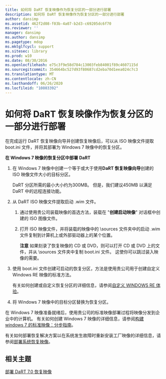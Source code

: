 ```yaml
---
title: 如何将 DaRT 恢复映像作为恢复分区的一部分进行部署
description: 如何将 DaRT 恢复映像作为恢复分区的一部分进行部署
author: dansimp
ms.assetid: 462f2d08-f03b-4a07-b2d3-c69205dc6f70
ms.reviewer: ''
manager: dansimp
ms.author: dansimp
ms.pagetype: mdop
ms.mktglfcycl: support
ms.sitesec: library
ms.prod: w10
ms.date: 08/30/2016
ms.openlocfilehash: e75c3f9e58d784c13003feb84001f89c4607115d
ms.sourcegitcommit: 354664bc527d93f80687cd2eba70d1eea024c7c3
ms.translationtype: MT
ms.contentlocale: zh-CN
ms.lasthandoff: 06/26/2020
ms.locfileid: "10803392"
---
```

# 如何将 DaRT 恢复映像作为恢复分区的一部分进行部署


在完成运行 DaRT 恢复映像向导并创建恢复映像后，可以从 ISO 映像文件提取 boot.ini 文件，并将其部署为 Windows 7 映像中的恢复分区。

**在 Windows 7 映像的恢复分区中部署 DaRT**

1.  在 Windows 7 映像中创建一个等于或大于使用**DaRT 恢复映像向导**创建的 ISO 映像文件大小的目标分区。

    DaRT 分区所需的最小大小约为300MB。 但是，我们建议450MB 以满足 DaRT 中的远程连接功能。

2.  从 DaRT ISO 映像文件提取启动 .wim 文件。

    1.  通过使用贵公司装载映像的首选方法，装载在 "**创建启动映像**" 对话框中创建的 ISO 图像文件。

    2.  打开 ISO 映像文件，并将装载的映像中的 \\sources 文件夹中的启动 .wim 文件复制到计算机上或外部驱动器上的某个位置。

        **注意** 如果刻录了恢复映像的 CD 或 DVD，则可以打开 CD 或 DVD 上的文件，并从 \\sources 文件夹中复制 boot.ini 文件。 这使你可以跳过装入映像的需要。

         

3.  使用 boot.ini 文件创建可启动的恢复分区，方法是使用贵公司用于创建自定义 Windows RE 映像的标准方法。

    有关如何创建或自定义恢复分区的详细信息，请参阅[自定义 WINDOWS RE 体验](https://go.microsoft.com/fwlink/?LinkId=214222)。

4.  将 Windows 7 映像中的目标分区替换为恢复分区。

在 Windows 7 映像准备就绪后，使用贵公司的标准映像部署过程将映像分发到企业中的计算机。 有关如何创建 Windows 7 映像的详细信息，请参阅[构建 windows 7 的标准映像：分步指南](https://go.microsoft.com/fwlink/?LinkId=212103)。

有关如何部署恢复解决方案以在系统发生故障时重新安装工厂映像的详细信息，请参阅[部署系统恢复映像](https://go.microsoft.com/fwlink/?LinkId=214221)。

## 相关主题


[部署 DaRT 7.0 恢复映像](deploying-the-dart-70-recovery-image-dart-7.md)

 

 





